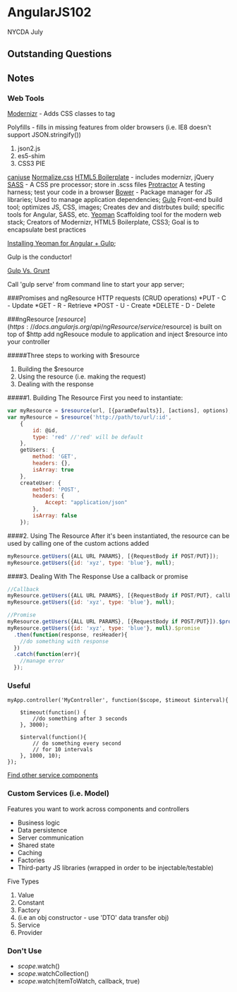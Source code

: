 # AngularJS102
  NYCDA July

## Outstanding Questions



## Notes

### Web Tools
[Modernizr](http://modernizr.com/) - Adds CSS classes to <html> tag

Polyfills - fills in missing features from older browsers (i.e. IE8 doesn't support JSON.stringify())
  1. json2.js
  2. es5-shim
  3. CSS3 PIE

[caniuse](http://caniuse.com/)
[Normalize.css](http://necolas.github.io/normalize.css/)
[HTML5 Boilerplate](http://html5boilerplate.com/) - includes modernizr, jQuery
[SASS](http://sass-lang.com/) - A CSS pre processor; store in .scss files
[Protractor]() A testing harness; test your code in a browser
[Bower](http://bower.io/) - Package manager for JS libraries; Used to manage application dependencies;
[Gulp](http://gulpjs.com/) Front-end build tool; optimizes JS, CSS, images; Creates dev and distrbutes build; specific tools for Angular, SASS, etc.
[Yeoman](http://yeaman.io/) Scaffolding tool for the modern web stack; Creators of Modernizr, HTML5 Boilerplate, CSS3; Goal is to encapsulate best practices

[Installing Yeoman for Angular + Gulp](https://github.com/Swiip/generator-gulp-angular);

Gulp is the conductor!

[Gulp Vs. Grunt](https://github.com/markdalgleish/presentation-build-wars-gulp-vs-grunt)

Call 'gulp serve' from command line to start your app server;

###Promises and ngResource
HTTP requests (CRUD operations)
*PUT - C - Update
*GET - R - Retrieve
*POST - U - Create
*DELETE - D - Delete

###ngResource
[$resource](https://docs.angularjs.org/api/ngResource/service/$resource) is built on top of $http
add ngResouce module to application and
inject $resource into your controller

#####Three steps to working with $resource
1. Building the $resource
2. Using the resource (i.e. making the request)
3. Dealing with the response

#####1. Building The Resource
First you need to instantiate:
```javascript
var myResource = $resource(url, [{paramDefaults}], [actions], options);
var myResource = $resource('http://path/to/url/:id',
	{
		id: @id, 
		type: 'red' //'red' will be default
	},
	getUsers: {
		method: 'GET',
		headers: {},
		isArray: true
	},
	createUser: {
		method: 'POST',
		headers: {
			Accept: "application/json"
		},
		isArray: false
	}); 
```
####2. Using The Resource
After it's been instantiated, the resource can be used by calling one of
the custom actions added

```javascript
myResource.getUsers({ALL URL PARAMS}, [{RequestBody if POST/PUT}]);
myResource.getUsers({id: 'xyz', type: 'blue'}, null);
```


####3. Dealing With The Response
Use a callback or promise
```javascript
//Callback
myResource.getUsers({ALL URL PARAMS}, [{RequestBody if POST/PUT}, callback]);
myResource.getUsers({id: 'xyz', type: 'blue'}, null);

//Promise
myResource.getUsers({ALL URL PARAMS}, [{RequestBody if POST/PUT}]).$promise().then();
myResource.getUsers({id: 'xyz', type: 'blue'}, null).$promise
  .then(function(response, resHeader){
  	//do something with response
  })
  .catch(function(err){
  	//manage error
  });
```





### Useful

	myApp.controller('MyController', function($scope, $timeout $interval){

		$timeout(function() {
			//do something after 3 seconds
		}, 3000);

		$interval(function(){
			// do something every second
			// for 10 intervals
		}, 1000, 10);
	});

[Find other service components](https://docs.angularjs.org/api/ng/service)

### Custom Services (i.e. Model)
Features you want to work across components and controllers

+ Business logic
+ Data persistence
+ Server communication
+ Shared state
+ Caching
+ Factories
+ Third-party JS libraries (wrapped in order to be injectable/testable)


Five Types

1. Value
2. Constant
3. Factory
 1. (i.e an obj constructor - use 'DTO' data transfer obj)
4. Service
5. Provider





### Don't Use
  + $scope.$watch()
  + $scope.$watchCollection()
  + $scope.$watch(itemToWatch, callback, true)


